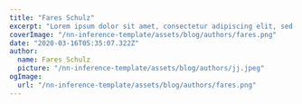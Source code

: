 ```yaml
---
title: "Fares Schulz"
excerpt: "Lorem ipsum dolor sit amet, consectetur adipiscing elit, sed do eiusmod tempor incididunt ut labore et dolore magna aliqua. Praesent elementum facilisis leo vel fringilla est ullamcorper eget. At imperdiet dui accumsan sit amet nulla facilities morbi tempus."
coverImage: "/nn-inference-template/assets/blog/authors/fares.png"
date: "2020-03-16T05:35:07.322Z"
author:
  name: Fares Schulz
  picture: "/nn-inference-template/assets/blog/authors/jj.jpeg"
ogImage:
  url: "/nn-inference-template/assets/blog/authors/fares.png"
---
```

